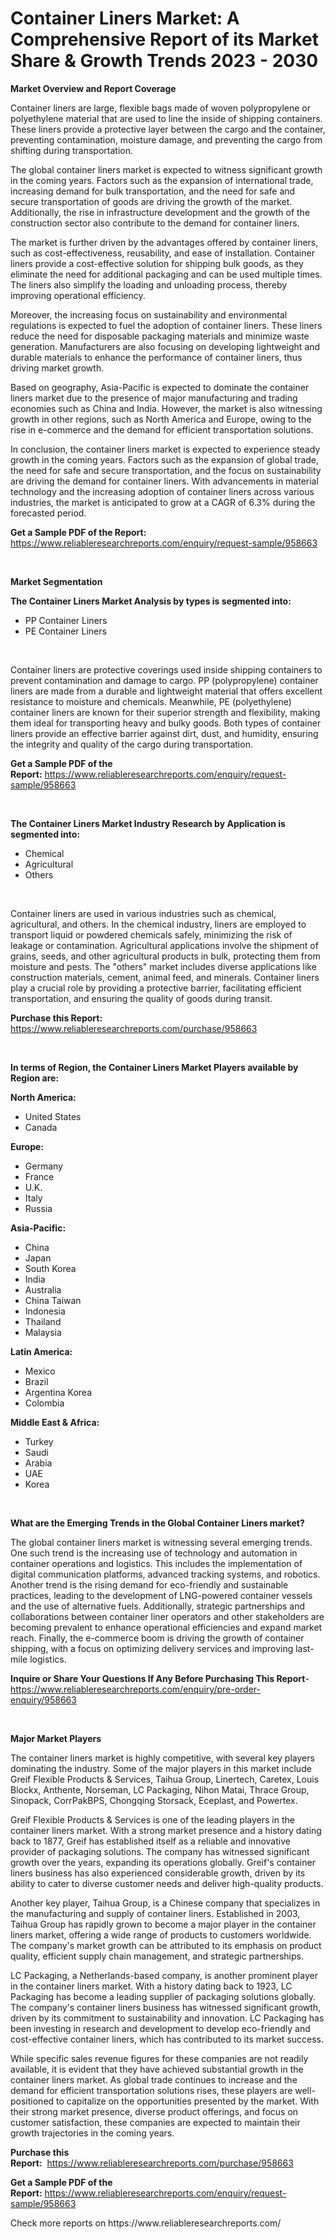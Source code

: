 <p><h1>Container Liners Market: A Comprehensive Report of its Market Share & Growth Trends 2023 - 2030</h1></p><p><strong>Market Overview and Report Coverage</strong></p>
<p><p>Container liners are large, flexible bags made of woven polypropylene or polyethylene material that are used to line the inside of shipping containers. These liners provide a protective layer between the cargo and the container, preventing contamination, moisture damage, and preventing the cargo from shifting during transportation.</p><p>The global container liners market is expected to witness significant growth in the coming years. Factors such as the expansion of international trade, increasing demand for bulk transportation, and the need for safe and secure transportation of goods are driving the growth of the market. Additionally, the rise in infrastructure development and the growth of the construction sector also contribute to the demand for container liners.</p><p>The market is further driven by the advantages offered by container liners, such as cost-effectiveness, reusability, and ease of installation. Container liners provide a cost-effective solution for shipping bulk goods, as they eliminate the need for additional packaging and can be used multiple times. The liners also simplify the loading and unloading process, thereby improving operational efficiency.</p><p>Moreover, the increasing focus on sustainability and environmental regulations is expected to fuel the adoption of container liners. These liners reduce the need for disposable packaging materials and minimize waste generation. Manufacturers are also focusing on developing lightweight and durable materials to enhance the performance of container liners, thus driving market growth.</p><p>Based on geography, Asia-Pacific is expected to dominate the container liners market due to the presence of major manufacturing and trading economies such as China and India. However, the market is also witnessing growth in other regions, such as North America and Europe, owing to the rise in e-commerce and the demand for efficient transportation solutions.</p><p>In conclusion, the container liners market is expected to experience steady growth in the coming years. Factors such as the expansion of global trade, the need for safe and secure transportation, and the focus on sustainability are driving the demand for container liners. With advancements in material technology and the increasing adoption of container liners across various industries, the market is anticipated to grow at a CAGR of 6.3% during the forecasted period.</p></p>
<p><strong>Get a Sample PDF of the Report:</strong> <a href="https://www.reliableresearchreports.com/enquiry/request-sample/958663">https://www.reliableresearchreports.com/enquiry/request-sample/958663</a></p>
<p>&nbsp;</p>
<p><strong>Market Segmentation</strong></p>
<p><strong>The Container Liners Market Analysis by types is segmented into:</strong></p>
<p><ul><li>PP Container Liners</li><li>PE Container Liners</li></ul></p>
<p>&nbsp;</p>
<p><p>Container liners are protective coverings used inside shipping containers to prevent contamination and damage to cargo. PP (polypropylene) container liners are made from a durable and lightweight material that offers excellent resistance to moisture and chemicals. Meanwhile, PE (polyethylene) container liners are known for their superior strength and flexibility, making them ideal for transporting heavy and bulky goods. Both types of container liners provide an effective barrier against dirt, dust, and humidity, ensuring the integrity and quality of the cargo during transportation.</p></p>
<p><strong>Get a Sample PDF of the Report:</strong>&nbsp;<a href="https://www.reliableresearchreports.com/enquiry/request-sample/958663">https://www.reliableresearchreports.com/enquiry/request-sample/958663</a></p>
<p>&nbsp;</p>
<p><strong>The Container Liners Market Industry Research by Application is segmented into:</strong></p>
<p><ul><li>Chemical</li><li>Agricultural</li><li>Others</li></ul></p>
<p>&nbsp;</p>
<p><p>Container liners are used in various industries such as chemical, agricultural, and others. In the chemical industry, liners are employed to transport liquid or powdered chemicals safely, minimizing the risk of leakage or contamination. Agricultural applications involve the shipment of grains, seeds, and other agricultural products in bulk, protecting them from moisture and pests. The "others" market includes diverse applications like construction materials, cement, animal feed, and minerals. Container liners play a crucial role by providing a protective barrier, facilitating efficient transportation, and ensuring the quality of goods during transit.</p></p>
<p><strong>Purchase this Report:</strong>&nbsp; <a href="https://www.reliableresearchreports.com/purchase/958663">https://www.reliableresearchreports.com/purchase/958663</a></p>
<p>&nbsp;</p>
<p><strong>In terms of Region, the Container Liners Market Players available by Region are:</strong></p>
<p>
    <p> <strong> North America: </strong>
        <ul>
            <li>United States</li>
            <li>Canada</li>
        </ul>
        </p> 
    <p> <strong> Europe: </strong>
        <ul>
            <li>Germany</li>
            <li>France</li>
            <li>U.K.</li>
            <li>Italy</li>
            <li>Russia</li>
        </ul>
        </p> 
    <p> <strong> Asia-Pacific: </strong>
        <ul>
            <li>China</li>
            <li>Japan</li>
            <li>South Korea</li>
            <li>India</li>
            <li>Australia</li>
            <li>China Taiwan</li>
            <li>Indonesia</li>
            <li>Thailand</li>
            <li>Malaysia</li>
        </ul>
        </p> 
    <p> <strong> Latin America: </strong>
        <ul>
            <li>Mexico</li>
            <li>Brazil</li>
            <li>Argentina Korea</li>
            <li>Colombia</li>
        </ul>
        </p> 
    <p> <strong> Middle East & Africa: </strong>
        <ul>
            <li>Turkey</li>
            <li>Saudi</li>
            <li>Arabia</li>
            <li>UAE</li>
            <li>Korea</li>
        </ul>
    </p>
    </p>
<p>&nbsp;</p>
<p><strong>What are the Emerging Trends in the Global Container Liners market?</strong></p>
<p><p>The global container liners market is witnessing several emerging trends. One such trend is the increasing use of technology and automation in container operations and logistics. This includes the implementation of digital communication platforms, advanced tracking systems, and robotics. Another trend is the rising demand for eco-friendly and sustainable practices, leading to the development of LNG-powered container vessels and the use of alternative fuels. Additionally, strategic partnerships and collaborations between container liner operators and other stakeholders are becoming prevalent to enhance operational efficiencies and expand market reach. Finally, the e-commerce boom is driving the growth of container shipping, with a focus on optimizing delivery services and improving last-mile logistics.</p></p>
<p><strong>Inquire or Share Your Questions If Any Before Purchasing This Report</strong>- <a href="https://www.reliableresearchreports.com/enquiry/pre-order-enquiry/958663">https://www.reliableresearchreports.com/enquiry/pre-order-enquiry/958663</a></p>
<p>&nbsp;</p>
<p><strong>Major Market Players</strong></p>
<p><p>The container liners market is highly competitive, with several key players dominating the industry. Some of the major players in this market include Greif Flexible Products & Services, Taihua Group, Linertech, Caretex, Louis Blockx, Anthente, Norseman, LC Packaging, Nihon Matai, Thrace Group, Sinopack, CorrPakBPS, Chongqing Storsack, Eceplast, and Powertex.</p><p>Greif Flexible Products & Services is one of the leading players in the container liners market. With a strong market presence and a history dating back to 1877, Greif has established itself as a reliable and innovative provider of packaging solutions. The company has witnessed significant growth over the years, expanding its operations globally. Greif's container liners business has also experienced considerable growth, driven by its ability to cater to diverse customer needs and deliver high-quality products.</p><p>Another key player, Taihua Group, is a Chinese company that specializes in the manufacturing and supply of container liners. Established in 2003, Taihua Group has rapidly grown to become a major player in the container liners market, offering a wide range of products to customers worldwide. The company's market growth can be attributed to its emphasis on product quality, efficient supply chain management, and strategic partnerships.</p><p>LC Packaging, a Netherlands-based company, is another prominent player in the container liners market. With a history dating back to 1923, LC Packaging has become a leading supplier of packaging solutions globally. The company's container liners business has witnessed significant growth, driven by its commitment to sustainability and innovation. LC Packaging has been investing in research and development to develop eco-friendly and cost-effective container liners, which has contributed to its market success.</p><p>While specific sales revenue figures for these companies are not readily available, it is evident that they have achieved substantial growth in the container liners market. As global trade continues to increase and the demand for efficient transportation solutions rises, these players are well-positioned to capitalize on the opportunities presented by the market. With their strong market presence, diverse product offerings, and focus on customer satisfaction, these companies are expected to maintain their growth trajectories in the coming years.</p></p>
<p><strong>Purchase this Report:</strong>&nbsp;&nbsp;<a href="https://www.reliableresearchreports.com/purchase/958663">https://www.reliableresearchreports.com/purchase/958663</a></p>
<p></p>
<p><strong>Get a Sample PDF of the Report:</strong>&nbsp;<a href="https://www.reliableresearchreports.com/enquiry/request-sample/958663">https://www.reliableresearchreports.com/enquiry/request-sample/958663</a></p>
<p>Check more reports on https://www.reliableresearchreports.com/</p>
